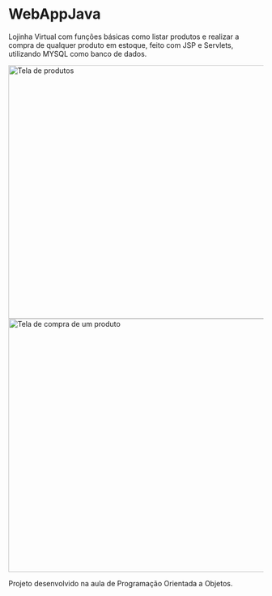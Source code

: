 # WebAppJava
Lojinha Virtual com funções básicas como listar produtos e realizar a compra de qualquer produto em estoque, feito com JSP e Servlets, utilizando MYSQL como banco de dados.

<img src="https://i.imgur.com/cfusZso.png" alt="Tela de produtos" width="800" height="500"/>
<img src="https://i.imgur.com/DS9LU29.png" alt="Tela de compra de um produto" width="800" height="500"/>

Projeto desenvolvido na aula de Programação Orientada a Objetos.
